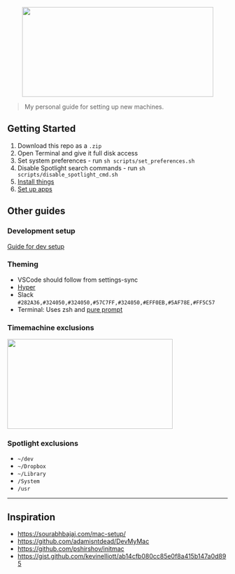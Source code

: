 <p align="center">
  <img width="437" height="205" src="logo.svg">
</p>

> My personal guide for setting up new machines.

## Getting Started

1. Download this repo as a `.zip`
2. Open Terminal and give it full disk access
3. Set system preferences - run `sh scripts/set_preferences.sh`
4. Disable Spotlight search commands - run `sh scripts/disable_spotlight_cmd.sh`
5. [Install things](install_things.md)
6. [Set up apps](set_up_apps.md)

## Other guides

### Development setup

[Guide for dev setup](development.md)

### Theming

-   VSCode should follow from settings-sync
-   [Hyper](https://github.com/sindresorhus/hyper-snazzy)
-   Slack `#282A36,#324050,#324050,#57C7FF,#324050,#EFF0EB,#5AF78E,#FF5C57`
-   Terminal: Uses zsh and [pure prompt](https://github.com/sindresorhus/pure)

### Timemachine exclusions

<img width="378" height="205" src="tm_settings.png">

### Spotlight exclusions

-   `~/dev`
-   `~/Dropbox`
-   `~/Library`
-   `/System`
-   `/usr`

---

## Inspiration

-   https://sourabhbajaj.com/mac-setup/
-   https://github.com/adamisntdead/DevMyMac
-   https://github.com/pshirshov/initmac
-   https://gist.github.com/kevinelliott/ab14cfb080cc85e0f8a415b147a0d895
